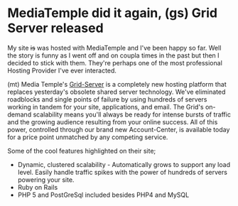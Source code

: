 # MediaTemple did it again, (gs) Grid Server released

My site <del datetime="2007-12-09T08:29:41+00:00">is</del> was hosted with MediaTemple and I've been happy so far. Well the story is funny as I went off and on coupla times in the past but then I decided to stick with them. They're perhaps one of the most professional Hosting Provider I've ever interacted.

(mt) Media Temple's [Grid-Server](http://www.mediatemple.net/webhosting/gs/) is a completely new hosting platform that replaces yesterday's obsolete shared server technology. We've eliminated roadblocks and single points of failure by using hundreds of servers working in tandem for your site, applications, and email. The Grid's on-demand scalability means you'll always be ready for intense bursts of traffic and the growing audience resulting from your online success. All of this power, controlled through our brand new Account-Center, is available today for a price point unmatched by any competing service.

Some of the cool features highlighted on their site;

- Dynamic, clustered scalability - Automatically grows to support any load level. Easily handle traffic spikes with the power of hundreds of servers powering your site.
- Ruby on Rails
- PHP 5 and PostGreSql included besides PHP4 and MySQL